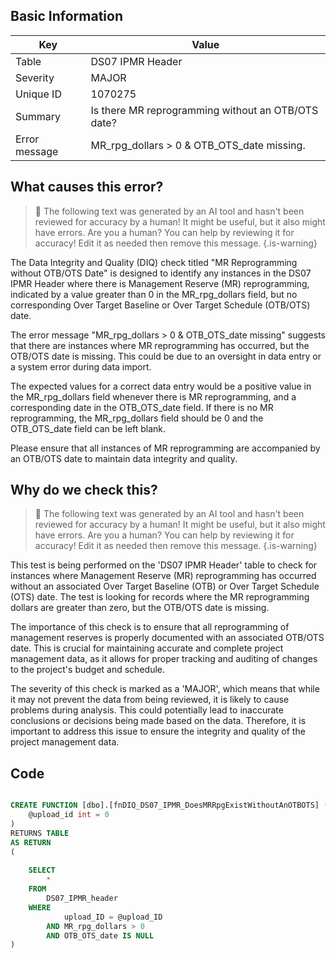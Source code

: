 ## Basic Information
| Key         | Value          |
|-------------|----------------|
| Table       | DS07 IPMR Header |
| Severity    | MAJOR |
| Unique ID   | 1070275   |
| Summary     | Is there MR reprogramming without an OTB/OTS date? |
| Error message | MR_rpg_dollars > 0 & OTB_OTS_date missing. |

## What causes this error?

> :robot: The following text was generated by an AI tool and hasn't been reviewed for accuracy by a human! It might be useful, but it also might have errors. Are you a human? You can help by reviewing it for accuracy! Edit it as needed then remove this message.
{.is-warning}

The Data Integrity and Quality (DIQ) check titled "MR Reprogramming without OTB/OTS Date" is designed to identify any instances in the DS07 IPMR Header where there is Management Reserve (MR) reprogramming, indicated by a value greater than 0 in the MR_rpg_dollars field, but no corresponding Over Target Baseline or Over Target Schedule (OTB/OTS) date. 

The error message "MR_rpg_dollars > 0 & OTB_OTS_date missing" suggests that there are instances where MR reprogramming has occurred, but the OTB/OTS date is missing. This could be due to an oversight in data entry or a system error during data import.

The expected values for a correct data entry would be a positive value in the MR_rpg_dollars field whenever there is MR reprogramming, and a corresponding date in the OTB_OTS_date field. If there is no MR reprogramming, the MR_rpg_dollars field should be 0 and the OTB_OTS_date field can be left blank. 

Please ensure that all instances of MR reprogramming are accompanied by an OTB/OTS date to maintain data integrity and quality.
## Why do we check this?

> :robot: The following text was generated by an AI tool and hasn't been reviewed for accuracy by a human! It might be useful, but it also might have errors. Are you a human? You can help by reviewing it for accuracy! Edit it as needed then remove this message.
{.is-warning}

This test is being performed on the 'DS07 IPMR Header' table to check for instances where Management Reserve (MR) reprogramming has occurred without an associated Over Target Baseline (OTB) or Over Target Schedule (OTS) date. The test is looking for records where the MR reprogramming dollars are greater than zero, but the OTB/OTS date is missing.

The importance of this check is to ensure that all reprogramming of management reserves is properly documented with an associated OTB/OTS date. This is crucial for maintaining accurate and complete project management data, as it allows for proper tracking and auditing of changes to the project's budget and schedule. 

The severity of this check is marked as a 'MAJOR', which means that while it may not prevent the data from being reviewed, it is likely to cause problems during analysis. This could potentially lead to inaccurate conclusions or decisions being made based on the data. Therefore, it is important to address this issue to ensure the integrity and quality of the project management data.
## Code

```sql

CREATE FUNCTION [dbo].[fnDIQ_DS07_IPMR_DoesMRRpgExistWithoutAnOTBOTS] (
	@upload_id int = 0
)
RETURNS TABLE
AS RETURN
(
	
	SELECT 
		*
	FROM
		DS07_IPMR_header
	WHERE
			upload_ID = @upload_ID
		AND MR_rpg_dollars > 0
		AND OTB_OTS_date IS NULL
)
```
